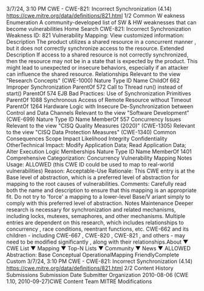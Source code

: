 3/7/24, 3:10 PM CWE - CWE-821: Incorrect Synchronization (4.14)
https://cwe.mitre.org/data/deﬁnitions/821.html 1/2
Common W eakness Enumeration
A community-developed list of SW & HW weaknesses that can become
vulnerabilities
Home Search
CWE-821: Incorrect Synchronization
Weakness ID: 821
Vulnerability Mapping: 
View customized information:
 Description
The product utilizes a shared resource in a concurrent manner , but it does not correctly synchronize access to the resource.
 Extended Description
If access to a shared resource is not correctly synchronized, then the resource may not be in a state that is expected by the product.
This might lead to unexpected or insecure behaviors, especially if an attacker can influence the shared resource.
 Relationships
 Relevant to the view "Research Concepts" (CWE-1000)
Nature Type ID Name
ChildOf 662 Improper Synchronization
ParentOf 572 Call to Thread run() instead of start()
ParentOf 574 EJB Bad Practices: Use of Synchronization Primitives
ParentOf 1088 Synchronous Access of Remote Resource without Timeout
ParentOf 1264 Hardware Logic with Insecure De-Synchronization between Control and Data Channels
 Relevant to the view "Software Development" (CWE-699)
Nature Type ID Name
MemberOf 557 Concurrency Issues
 Relevant to the view "CISQ Quality Measures (2020)" (CWE-1305)
 Relevant to the view "CISQ Data Protection Measures" (CWE-1340)
 Common Consequences
Scope Impact Likelihood
Integrity
Confidentiality
OtherTechnical Impact: Modify Application Data; Read Application Data; Alter Execution Logic
 Memberships
Nature Type ID Name
MemberOf 1401 Comprehensive Categorization: Concurrency
 Vulnerability Mapping Notes
Usage: ALLOWED (this CWE ID could be used to map to real-world vulnerabilities)
Reason: Acceptable-Use
Rationale:
This CWE entry is at the Base level of abstraction, which is a preferred level of abstraction for mapping to the root causes of
vulnerabilities.
Comments:
Carefully read both the name and description to ensure that this mapping is an appropriate fit. Do not try to 'force' a mapping to a
lower-level Base/V ariant simply to comply with this preferred level of abstraction.
 Notes
Maintenance
Deeper research is necessary for synchronization and related mechanisms, including locks, mutexes, semaphores, and other
mechanisms. Multiple entries are dependent on this research, which includes relationships to concurrency , race conditions, reentrant
functions, etc. CWE-662 and its children - including CWE-667 , CWE-820 , CWE-821 , and others - may need to be modified
significantly , along with their relationships.About ▼ CWE List ▼ Mapping ▼ Top-N Lists ▼ Community ▼ News ▼
ALLOWED
Abstraction: Base
Conceptual OperationalMapping
FriendlyComplete Custom
3/7/24, 3:10 PM CWE - CWE-821: Incorrect Synchronization (4.14)
https://cwe.mitre.org/data/deﬁnitions/821.html 2/2
 Content History
 Submissions
Submission Date Submitter Organization
2010-08-06
(CWE 1.10, 2010-09-27)CWE Content Team MITRE
 Modifications